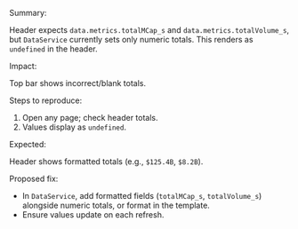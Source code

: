 Summary:

Header expects `data.metrics.totalMCap_s` and `data.metrics.totalVolume_s`, but `DataService` currently sets only numeric totals. This renders as `undefined` in the header.

Impact:

Top bar shows incorrect/blank totals.

Steps to reproduce:

1. Open any page; check header totals.
2. Values display as `undefined`.

Expected:

Header shows formatted totals (e.g., `$125.4B`, `$8.2B`).

Proposed fix:

- In `DataService`, add formatted fields (`totalMCap_s`, `totalVolume_s`) alongside numeric totals, or format in the template.
- Ensure values update on each refresh.

